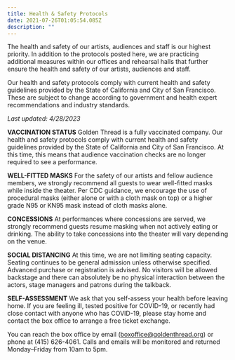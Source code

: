 ```yaml
---
title: Health & Safety Protocols
date: 2021-07-26T01:05:54.085Z
description: ""
---
```

The health and safety of our artists, audiences and staff is our highest priority. In addition to the protocols posted here, we are practicing additional measures within our offices and rehearsal halls that further ensure the health and safety of our artists, audiences and staff.

Our health and safety protocols comply with current health and safety guidelines provided by the State of California and City of San Francisco. These are subject to change according to government and health expert recommendations and industry standards.

*Last updated: 4/28/2023*

**VACCINATION STATUS** Golden Thread is a fully vaccinated company. Our health and safety protocols comply with current health and safety guidelines provided by the State of California and City of San Francisco. At this time, this means that audience vaccination checks are no longer required to see a performance. 

**WELL-FITTED MASKS** For the safety of our artists and fellow audience members, we strongly recommend all guests to wear well-fitted masks while inside the theater. Per CDC guidance, we encourage the use of procedural masks (either alone or with a cloth mask on top) or a higher grade N95 or KN95 mask instead of cloth masks alone.

**CONCESSIONS** At performances where concessions are served, we strongly recommend guests resume masking when not actively eating or drinking. The ability to take concessions into the theater will vary depending on the venue.

**SOCIAL DISTANCING**  At this time, we are not limiting seating capacity. Seating continues to be general admission unless otherwise specified. Advanced purchase or registration is advised. No visitors will be allowed backstage and there can absolutely be no physical interaction between the actors, stage managers and patrons during the talkback.

**SELF-ASSESSMENT** We ask that you self-assess your health before leaving home. If you are feeling ill, tested positive for COVID-19, or recently had close contact with anyone who has COVID-19, please stay home and contact the box office to arrange a free ticket exchange.

You can reach the box office by email (boxoffice@goldenthread.org) or phone at (415) 626-4061. Calls and emails will be monitored and returned Monday–Friday from 10am to 5pm.